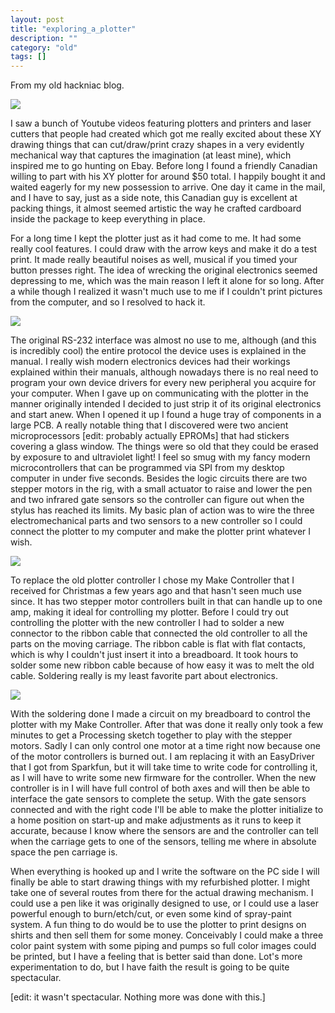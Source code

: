 ```yaml
---
layout: post
title: "exploring_a_plotter"
description: ""
category: "old"
tags: []
---
```



From my old hackniac blog.

![](http://hackniac.com/images/posts/relic/plotter.png)

I saw a bunch of Youtube videos featuring plotters and printers and laser cutters that people had created which got me really excited about these XY drawing things that can cut/draw/print crazy shapes in a very evidently mechanical way that captures the imagination (at least mine), which inspired me to go hunting on Ebay. Before long I found a friendly Canadian willing to part with his XY plotter for around $50 total. I happily bought it and waited eagerly for my new possession to arrive. One day it came in the mail, and I have to say, just as a side note, this Canadian guy is excellent at packing things, it almost seemed artistic the way he crafted cardboard inside the package to keep everything in place.

<!--more-->

For a long time I kept the plotter just as it had come to me. It had some really cool features. I could draw with the arrow keys and make it do a test print. It made really beautiful noises as well, musical if you timed your button presses right. The idea of wrecking the original electronics seemed depressing to me, which was the main reason I left it alone for so long. After a while though I realized it wasn't much use to me if I couldn't print pictures from the computer, and so I resolved to hack it.

![](http://hackniac.com/images/posts/relic/circuit.jpg)

The original RS-232 interface was almost no use to me, although (and this is incredibly cool) the entire protocol the device uses is explained in the manual. I really wish modern electronics devices had their workings explained within their manuals, although nowadays there is no real need to program your own device drivers for every new peripheral you acquire for your computer. When I gave up on communicating with the plotter in the manner originally intended I decided to just strip it of its original electronics and start anew. When I opened it up I found a huge tray of components in a large PCB. A really notable thing that I discovered were two ancient microprocessors [edit: probably actually EPROMs] that had stickers covering a glass window. The things were so old that they could be erased by exposure to and ultraviolet light! I feel so smug with my fancy modern microcontrollers that can be programmed via SPI from my desktop computer in under five seconds. Besides the logic circuits there are two stepper motors in the rig, with a small actuator to raise and lower the pen and two infrared gate sensors so the controller can figure out when the stylus has reached its limits. My basic plan of action was to wire the three electromechanical parts and two sensors to a new controller so I could connect the plotter to my computer and make the plotter print whatever I wish.

![](http://hackniac.com/images/posts/relic/gate_sensor.jpg)

To replace the old plotter controller I chose my Make Controller that I received for Christmas a few years ago and that hasn't seen much use since. It has two stepper motor controllers built in that can handle up to one amp, making it ideal for controlling my plotter. Before I could try out controlling the plotter with the new controller I had to solder a new connector to the ribbon cable that connected the old controller to all the parts on the moving carriage. The ribbon cable is flat with flat contacts, which is why I couldn't just insert it into a breadboard. It took hours to solder some new ribbon cable because of how easy it was to melt the old cable. Soldering really is my least favorite part about electronics.

![](http://hackniac.com/images/posts/relic/make_controller.jpg)

With the soldering done I made a circuit on my breadboard to control the plotter with my Make Controller. After that was done it really only took a few minutes to get a Processing sketch together to play with the stepper motors. Sadly I can only control one motor at a time right now because one of the motor controllers is burned out. I am replacing it with an EasyDriver that I got from Sparkfun, but it will take time to write code for controlling it, as I will have to write some new firmware for the controller. When the new controller is in I will have full control of both axes and will then be able to interface the gate sensors to complete the setup. With the gate sensors connected and with the right code I'll be able to make the plotter initialize to a home position on start-up and make adjustments as it runs to keep it accurate, because I know where the sensors are and the controller can tell when the carriage gets to one of the sensors, telling me where in absolute space the pen carriage is.

When everything is hooked up and I write the software on the PC side I will finally be able to start drawing things with my refurbished plotter. I might take one of several routes from there for the actual drawing mechanism. I could use a pen like it was originally designed to use, or I could use a laser powerful enough to burn/etch/cut, or even some kind of spray-paint system. A fun thing to do would be to use the plotter to print designs on shirts and then sell them for some money. Conceivably I could make a three color paint system with some piping and pumps so full color images could be printed, but I have a feeling that is better said than done. Lot's more experimentation to do, but I have faith the result is going to be quite spectacular.

[edit: it wasn't spectacular. Nothing more was done with this.]
